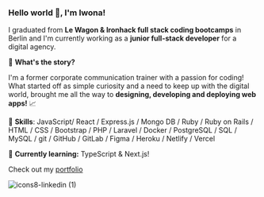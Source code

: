 ### Hello world 👋, I'm Iwona! 

I graduated from **Le Wagon & Ironhack full stack coding bootcamps** in Berlin and I'm currently working as a **junior full-stack developer** for a digital agency.  

🔶 **What's the story?**

I'm a former corporate communication trainer with a passion for coding! What started off as simple curiosity and a need to keep up with the digital world, brought me all the way to **designing, developing and deploying web apps!** 📈 

🔶 **Skills**: JavaScript/ React / Express.js / Mongo DB / Ruby / Ruby on Rails / HTML / CSS / Bootstrap / PHP / Laravel / Docker / PostgreSQL / SQL / MySQL / git / GitHub / GitLab / Figma / Heroku / Netlify / Vercel

🔶 **Currently learning:** TypeScript & Next.js! 

Check out my [portfolio](https://iwona-behnke.vercel.app/)

![icons8-linkedin (1)](https://user-images.githubusercontent.com/95775247/158694445-b35d879a-5363-47f9-b90f-4589f0b652a6.svg)
